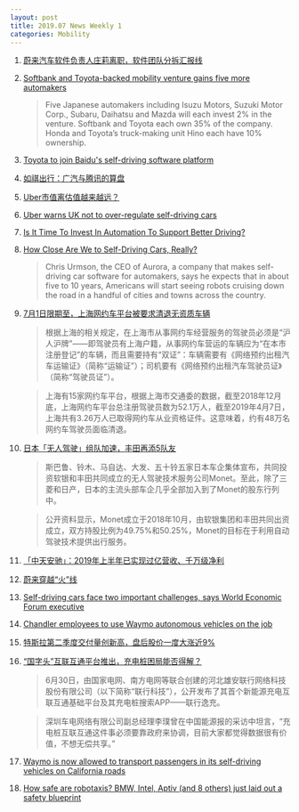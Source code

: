 ```yaml
---
layout: post
title: 2019.07 News Weekly 1
categories: Mobility
---
```


1. [蔚来汽车软件负责人庄莉离职，软件团队分拆汇报线](https://36kr.com/p/5220698)

2. [Softbank and Toyota-backed mobility venture gains five more automakers](https://techcrunch.com/2019/06/29/softbank-and-toyota-backed-mobility-venture-gains-five-more-automakers/)

    > Five Japanese automakers including Isuzu Motors, Suzuki Motor Corp., Subaru,  Daihatsu  and Mazda will each invest 2% in the venture. Softbank and Toyota each own 35% of the company. Honda and Toyota’s truck-making unit Hino each have 10% ownership.

3. [Toyota to join Baidu's self-driving software platform](https://mainichi.jp/english/articles/20190629/p2g/00m/0bu/064000c)

4. [如祺出行：广汽与腾讯的算盘](https://www.huxiu.com/article/306376.html)

5. [Uber市值离估值越来越远？](https://36kr.com/p/5220905)

6. [Uber warns UK not to over-regulate self-driving cars](https://www.telegraph.co.uk/technology/2019/06/30/uber-warns-uk-not-over-regulate-self-driving-cars/)

7. [Is It Time To Invest In Automation To Support Better Driving?](https://www.forbes.com/sites/bryanreimer/2019/06/30/is-it-time-to-invest-in-automation-to-support-better-driving/#1b3eeb512fb7)

8. [How Close Are We to Self-Driving Cars, Really?](https://slate.com/technology/2019/06/self-driving-car-chris-urmson-aurora-interview.html)

    > Chris Urmson, the CEO of Aurora, a company that makes self-driving car software for automakers, says he expects that in about five to 10 years, Americans will start seeing robots cruising down the road in a handful of cities and towns across the country.

9. [7月1日限期至，上海网约车平台被要求清退无资质车辆](https://www.huxiu.com/article/306594.html)

    > 根据上海的相关规定，在上海市从事网约车经营服务的驾驶员必须是“沪人沪牌”——即驾驶员有上海户籍，从事网约车营运的车辆应为“在本市注册登记”的车辆，而且需要持有“双证”：车辆需要有《网络预约出租汽车运输证》（简称“运输证”）；司机要有《网络预约出租汽车驾驶员证》（简称“驾驶员证”）。

    > 上海有15家网约车平台，根据上海市交通委的数据，截至2018年12月底，上海网约车平台总注册驾驶员数为52.1万人，截至2019年4月7日，上海共有3.26万人已取得网约车从业资格证件。这意味着，约有48万名网约车驾驶员面临清退。

10. [日本「无人驾驶」组队加速，丰田再添5队友](https://36kr.com/p/5221192)

    > 斯巴鲁、铃木、马自达、大发、五十铃五家日本车企集体宣布，共同投资软银和丰田共同成立的无人驾驶技术服务公司Monet。至此，除了三菱和日产，日本的主流头部车企几乎全部加入到了Monet的股东行列中。

    > 公开资料显示，Monet成立于2018年10月，由软银集团和丰田共同出资成立，双方持股比例为49.75%和50.25%，Monet的目标在于利用自动驾驶技术提供出行服务。

11. [「中天安驰」：2019年上半年已实现过亿营收、千万级净利](https://36kr.com/p/5219638)

12. [蔚来穿越“火”线](https://36kr.com/p/5221071)

13. [Self-driving cars face two important challenges, says World Economic Forum executive](https://www.cnbc.com/2019/07/01/autonomous-vehicles-face-two-challenges-technology-and-business-model.html)

14. [Chandler employees to use Waymo autonomous vehicles on the job](https://www.azcentral.com/story/news/local/chandler/2019/07/01/waymo-chandler-partner-autonomous-vehicle-ride-share-program/1555482001/)

15. [特斯拉第二季度交付量创新高，盘后股价一度大涨近9%](https://36kr.com/p/5221814)

16. [“国字头”互联互通平台推出，充电桩困局能否得解？](https://36kr.com/p/5221621)

    > 6月30日，由国家电网、南方电网等联合创建的河北雄安联行网络科技股份有限公司（以下简称“联行科技”），公开发布了其首个新能源充电互联互通基础平台及其充电桩搜索APP——联行逸充。

    > 深圳车电网络有限公司副总经理李璞曾在中国能源报的采访中坦言，“充电桩互联互通这件事必须要靠政府来协调，目前大家都觉得数据很有价值，不想无偿共享。”

17. [Waymo is now allowed to transport passengers in its self-driving vehicles on California roads](https://techcrunch.com/2019/07/02/waymo-is-now-allowed-to-transport-passengers-in-its-self-driving-vehicles-on-california-roads/)

18. [How safe are robotaxis? BMW, Intel, Aptiv (and 8 others) just laid out a safety blueprint](https://techcrunch.com/2019/07/02/how-safe-are-robotaxis-bmw-intel-aptiv-and-8-others-just-laid-out-a-safety-blueprint/)

